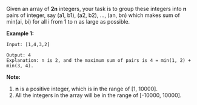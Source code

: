 Given an array of **2n** integers, your task is to group these integers into **n** pairs of integer, say (a1, b1), (a2, b2), ..., (an, bn) which makes sum of min(ai, bi) for all i from 1 to n as large as possible. 

**Example 1:**
 

```
Input: [1,4,3,2]

Output: 4
Explanation: n is 2, and the maximum sum of pairs is 4 = min(1, 2) + min(3, 4).
```



**Note:**
 

1. **n** is a positive integer, which is in the range of [1, 10000].
2. All the integers in the array will be in the range of [-10000, 10000].